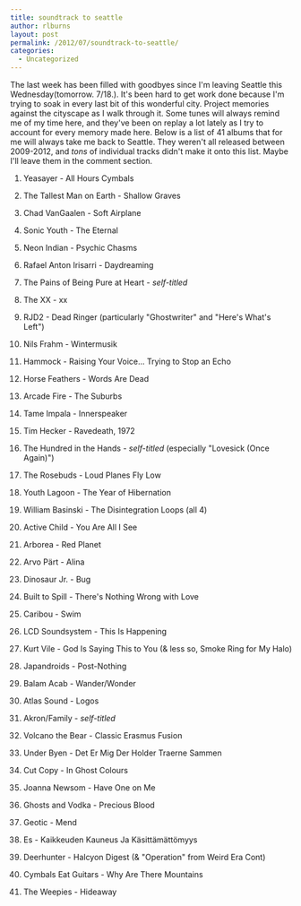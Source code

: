 ```yaml
---
title: soundtrack to seattle
author: rlburns
layout: post
permalink: /2012/07/soundtrack-to-seattle/
categories:
  - Uncategorized
---
```

The last week has been filled with goodbyes since I'm leaving Seattle this Wednesday(tomorrow. 7/18.). It's been hard to get work done because I'm trying to soak in every last bit of this wonderful city. Project memories against the cityscape as I walk through it. Some tunes will always remind me of my time here, and they've been on replay a lot lately as I try to account for every memory made here. Below is a list of 41 albums that for me will always take me back to Seattle. They weren't all released between 2009-2012, and *tons* of individual tracks didn't make it onto this list. Maybe I'll leave them in the comment section.

1.  Yeasayer - All Hours Cymbals
2.  The Tallest Man on Earth - Shallow Graves
3.  Chad VanGaalen - Soft Airplane
4.  Sonic Youth - The Eternal
5.  Neon Indian - Psychic Chasms
6.  Rafael Anton Irisarri - Daydreaming
7.  The Pains of Being Pure at Heart - *self-titled*
8.  The XX - xx
9.  RJD2 - Dead Ringer (particularly "Ghostwriter" and "Here's What's Left")
10. Nils Frahm - Wintermusik
11. Hammock - Raising Your Voice... Trying to Stop an Echo
12. Horse Feathers - Words Are Dead
13. Arcade Fire - The Suburbs
14. Tame Impala - Innerspeaker
15. Tim Hecker - Ravedeath, 1972
16. The Hundred in the Hands - *self-titled* (especially "Lovesick (Once Again)")
17. The Rosebuds - Loud Planes Fly Low
18. Youth Lagoon - The Year of Hibernation
19. William Basinski - The Disintegration Loops (all 4)
20. Active Child - You Are All I See

1.  Arborea - Red Planet
2.  Arvo Pärt - Alina 
3.  Dinosaur Jr. - Bug
4.  Built to Spill - There's Nothing Wrong with Love
5.  Caribou - Swim
6.  LCD Soundsystem - This Is Happening
7.  Kurt Vile - God Is Saying This to You (& less so, Smoke Ring for My Halo)
8.  Japandroids - Post-Nothing
9.  Balam Acab - Wander/Wonder
10. Atlas Sound - Logos
11. Akron/Family - *self-titled*
12. Volcano the Bear - Classic Erasmus Fusion
13. Under Byen - Det Er Mig Der Holder Traerne Sammen
14. Cut Copy - In Ghost Colours
15. Joanna Newsom - Have One on Me
16. Ghosts and Vodka - Precious Blood
17. Geotic - Mend
18. Es - Kaikkeuden Kauneus Ja Käsittämättömyys
19. Deerhunter - Halcyon Digest (& "Operation" from Weird Era Cont)
20. Cymbals Eat Guitars - Why Are There Mountains
21. The Weepies - Hideaway